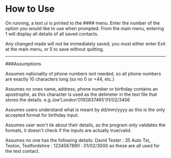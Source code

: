 How to Use
==========

On running, a text ui is printed to the #### menu. Enter the number of the option
you would like to use when prompted.
From the main menu, entering 1 will display all details of all saved contacts.

Any changed made will not be immediately saved, you must either enter Exit at
the main menu, or 5 to save without quitting.

-------------------------------------------

###Assumptions

Assumes nationality of phone numbers isnt needed, so all phone numbers are exactly 10
characters long (so no 0 or +44, etc.)

Assumes no ones name, address, phone number or birthday contains an apostrophe, as
this character is used as the delimeter in the text file that stores the details.
e.g Joe'London'0192837465'01/02/3456

Assumes users understand what is meant by dd/mm/yyyy as this is the only accepted
format for birthday input.

Assumes user won't lie about their details, as the program only validates the formats,
it doesn't check if the inputs are actually true/valid.

Assumes no one has the following details: David Tester : 35 Auto Tst, Teston, Testfordshire : 1234567890 : 01/02/3000
as these are all used for the test contact.